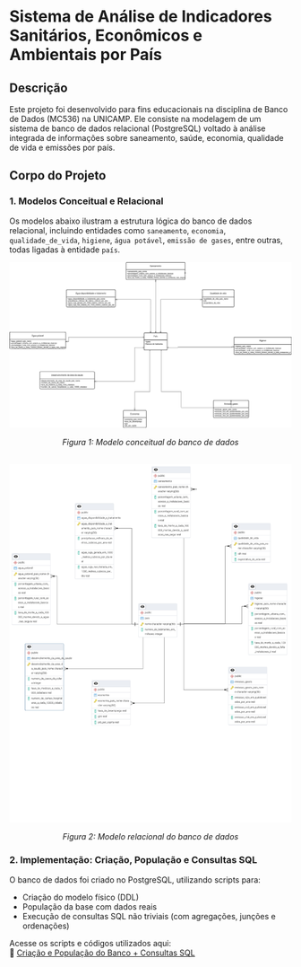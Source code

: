 # Sistema de Análise de Indicadores Sanitários, Econômicos e Ambientais por País

## Descrição

Este projeto foi desenvolvido para fins educacionais na disciplina de Banco de Dados (MC536) na UNICAMP. Ele consiste na modelagem de um sistema de banco de dados relacional (PostgreSQL) voltado à análise integrada de informações sobre saneamento, saúde, economia, qualidade de vida e emissões por país.

## Corpo do Projeto

### 1. Modelos Conceitual e Relacional

Os modelos abaixo ilustram a estrutura lógica do banco de dados relacional, incluindo entidades como `saneamento`, `economia`, `qualidade_de_vida`, `higiene`, `água potável`, `emissão de gases`, entre outras, todas ligadas à entidade `país`.

<div align="center">
  <img src="Modelos/modelo_conceitual.png" alt="Modelo Conceitual" width="600px">
  <p><em>Figura 1: Modelo conceitual do banco de dados</em></p>
</div>

<br>

<div align="center">
  <img src="Modelos/modelo_relacional.png" alt="Modelo Relacional" width="600px">
  <p><em>Figura 2: Modelo relacional do banco de dados</em></p>
</div>

### 2. Implementação: Criação, População e Consultas SQL

O banco de dados foi criado no PostgreSQL, utilizando scripts para:
- Criação do modelo físico (DDL)
- População da base com dados reais
- Execução de consultas SQL não triviais (com agregações, junções e ordenações)

Acesse os scripts e códigos utilizados aqui:  
📄 [Criação e População do Banco + Consultas SQL](criacao_e_populacao_bd.md)

